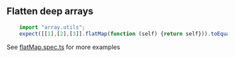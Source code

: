 
## Flatten deep arrays

```js
    import "array.utils";
    expect([[1],[2],[3]].flatMap(function (self) {return self})).toEqual([1,2,3]);
```

See  [flatMap.spec.ts](./flatMap.spec.ts) for more examples
